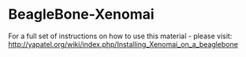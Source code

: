BeagleBone-Xenomai
==================

For a full set of instructions on how to use this material - please visit:
http://yapatel.org/wiki/index.php/Installing_Xenomai_on_a_beaglebone
